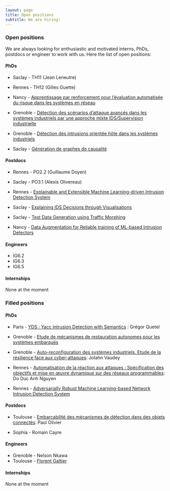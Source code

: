 ```yaml
---
layout: page
title: Open positions
subtitle: We are hiring!
---
```



### Open positions 

We are always looking for enthusiastic and motivated interns, PhDs, postdocs or engineer to work with us. Here the list of open positions:
        
        
#### PhDs

- Saclay - TH11 (Jean Leneutre)

- Rennes - TH12	(Gilles Guette)

- Nancy - [Apprentissage par renforcement pour l’évaluation automatisée du risque dans les systèmes en réseau](https://files.inria.fr/superviz/assets/img/positions/TH1.3.pdf)

- Grenoble - [Détection des scénarios d’attaque avancés dans les systèmes industriels par une approche mixte IDS/Supervision industrielle](https://files.inria.fr/superviz/assets/img/positions/TH2.2.pdf)

- Grenoble - [Détection des intrusions orientée hôte dans les systèmes industriels](https://files.inria.fr/superviz/assets/img/positions/TH2.3.pdf)

- Saclay - [Génération de graphes de causalité](https://files.inria.fr/superviz/assets/img/positions/TH4.2.pdf)

#### Postdocs

- Rennes - PO2.2 (Guillaume Doyen)

- Saclay - PO3.1	(Alexis Olivereau)

- Rennes - [Explainable and Extensible Machine Learning-driven Intrusion Detection System](https://files.inria.fr/superviz/assets/img/positions/PO4.1.pdf)

- Saclay - [Explaining IDS Decisions through Visualisations](https://files.inria.fr/superviz/assets/img/positions/PO4.2.pdf)

- Saclay - [Test Data Generation using Traffic Morphing](https://files.inria.fr/superviz/assets/img/positions/PO5.1.pdf)

- Nancy - [Data Augmentation for Reliable training of ML-based Intrusion Detectors](https://files.inria.fr/superviz/assets/img/positions/PO5.2.pdf)

        
#### Engineers

- IG6.2
- IG6.3
- IG6.5


#### Internships

None at the moment


### Filled positions


#### PhDs

- Paris - [YDS : Yacc intrusion Detection with Semantics](https://files.inria.fr/superviz/assets/img/positions/TH2.1.pdf) : Grégor Quetel

- Grenoble - [Etude de mécanismes de restauration autonomes pour les systèmes embarqués](https://files.inria.fr/superviz/assets/img/positions/TH3.1.pdf)

- Grenoble - [Auto-reconfiguration des systèmes industriels. Etude de la résilience face aux cyber-attaques](https://files.inria.fr/superviz/assets/img/positions/TH3.2.pdf): Jolahn Vaudey 

- Rennes - [Automatisation de la réaction aux attaques : Spécification des objectifs et mise en œuvre dynamique sur des réseaux programmables](https://files.inria.fr/superviz/assets/img/positions/TH3.3.pdf): Do Duc Anh Nguyen

- Rennes - [Adversarially Robust Machine Learning-based Network Intrusion Detection System](https://files.inria.fr/superviz/assets/img/positions/TH4.1.pdf)
 

#### Postdocs

- Toulouse - [Embarcabilité des mécanismes de détection dans des objets connectés](https://files.inria.fr/superviz/assets/img/positions/PO2.1.pdf): Paul Olivier

- Sophia - Romain Cayre


#### Engineers

- Grenoble - Nelson Nkawa
- Toulouse - [Florent Galtier](https://files.inria.fr/superviz/assets/img/positions/IG6.4.pdf)


#### Internships

None at the moment
